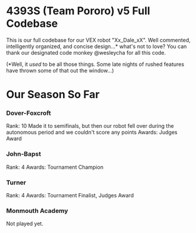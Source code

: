 # 4393S (Team Pororo) v5 Full Codebase

This is our full codebase for our VEX robot "Xx_Dale_xX". Well commented, intelligently organized, and concise design...* 
what's not to love? You can thank our designated code monkey @wesleycha for all this code. 

(*Well, it *used* to be all those things. Some late nights of rushed features have thrown some of that out the window...)

# Our Season So Far

### Dover-Foxcroft
Rank: 10
Made it to semifinals, but then our robot fell over during the autonomous period and we couldn't score any points
Awards: Judges Award

### John-Bapst
Rank: 4
Awards: Tournament Champion

### Turner
Rank: 4
Awards: Tournament Finalist, Judges Award

### Monmouth Academy
Not played yet.
